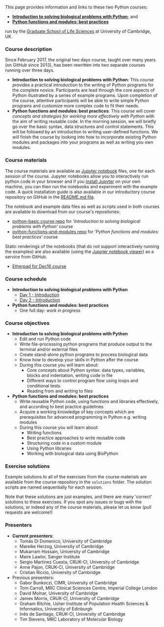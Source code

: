 This page provides information and links to these two Python courses:

- **[Introduction to solving biological problems with Python](https://github.com/pycam/python-basic)**; and
- **[Python functions and modules: best practices](https://github.com/pycam/python-functions-and-modules)**

run by the [Graduate School of Life Sciences](http://www.training.cam.ac.uk/gsls/) at University of Cambridge, UK.

### Course description
Since February 2017, the original two days course, taught over many years (on GitHub since 2013), has been rewritten into two separate courses running over three days.
- **Introduction to solving biological problems with Python**:
This course provides a practical introduction to the writing of Python programs for the complete novice. Participants are lead through the core aspects of Python illustrated by a series of example programs. Upon completion of the course, attentive participants will be able to write simple Python programs and customize more complex code to fit their needs.
- **Python functions and modules: best practices**: This course will cover *concepts and strategies for working more effectively with Python* with the aim of writing reusable code. In the morning session, we will briefly go over the basic syntax, data structures and control statements. This will be followed by an introduction to writing user-defined functions. We will finish the course by looking into how to incorporate existing Python modules and packages into your programs as well as writing you own modules.

### Course materials
The course materials are available as [Jupyter notebook](http://jupyter.org/) files, one for each session of the course. Jupyter notebooks allow you to interactively run python code in your browser and if you [install Jupyter](https://jupyter.readthedocs.io/en/latest/install.html) on your own machine, you can then run the notebooks and experiment with the example code. A quick installation guide is also available in our introductory course repository on GitHub in the [README.md file](https://github.com/pycam/python-basic/blob/master/README.md).

The notebook and example data files as well as scripts used in both courses are available to download from our course's repositories:
- [python-basic course repo](https://github.com/pycam/python-basic) for _'Introduction to solving biological problems with Python'_ course
- [python-functions-and-modules repo](https://github.com/pycam/python-functions-and-modules) for _'Python functions and modules: best practices'_ course

Static renderings of the notebooks (that do not support interactively running the examples)
are also available (using the [Jupyter notebook viewer](http://nbviewer.jupyter.org/)) as a service from GitHub.

- [Etherpad for Dec16 course](https://public.etherpad-mozilla.org/p/pycam-dec16)


### Course schedule

- **Introduction to solving biological problems with Python**
  - [Day 1 - Introduction](https://github.com/pycam/python-basic/blob/master/Introduction_to_python_day_1_introduction.ipynb)
  - [Day 2 - Introduction](https://github.com/pycam/python-basic/blob/master/Introduction_to_python_day_2_introduction.ipynb)
- **Python functions and modules: best practices**
  - One full day: _work in progress_

### Course objectives
- **Introduction to solving biological problems with Python**
  - Edit and run Python code
  - Write file-processing python programs that produce output to the terminal and/or external files
  - Create stand-alone python programs to process biological data
  - Know how to develop your skills in Python after the course
  - During this course you will learn about:
    - Core concepts about Python syntax: data types, variables, blocks and indentation, writing code in file
    - Different ways to control program flow using loops and conditional tests
    - Reading from and writing to files
- **Python functions and modules: best practices**
  - Write reusable Python code, using functions and libraries effectively, and according to best practice guidelines
  - Acquire a working knowledge of key concepts which are prerequisites for advanced programming in Python e.g. writing modules
  - During this course you will learn about:
    - Writing functions
    - Best practice approaches to write reusable code
    - Structuring code in a custom module
    - Using Python libraries
    - Working with biological data using BioPython

### Exercise solutions
Example solutions to all of the exercises from the course materials are available from the course repository in the `solutions` folder. The solution scripts are named sequentially for each session.

Note that these solutions are just examples, and there are many 'correct' solutions to these exercises. If you spot any issues or bugs with the solutions, or indeed any of the course materials, please let us know (pull requests are welcome!)

### Presenters
- **Current presenters**:
  - Tomás Di Domenico, University of Cambridge
  - Mareike Herzog, University of Cambridge
  - Mukarram Hossain, University of Cambridge
  - Maire Lawlor, Sanger Institute
  - Sergio Martinez Cuesta, CRUK-CI, University of Cambridge
  - Anne Pajon, CRUK-CI, University of Cambridge
  - Cristian Riccio, University of Cambridge
- Previous presenters:
  - Gabor Bunkoczi, CIMR, University of Cambridge
  - Tom Carroll, MRC Clinical Sciences Centre, Imperial College London
  - David Molnar, University of Cambridge
  - James Morris, CRUK-CI, University of Cambridge
  - Graham Ritchie, Usher Institute of Population Health Sciences & Informatics, University of Edinburgh
  - Inês de Santiago, CRUK-CI, University of Cambridge
  - Tim Stevens, MRC Laboratory of Molecular Biology
